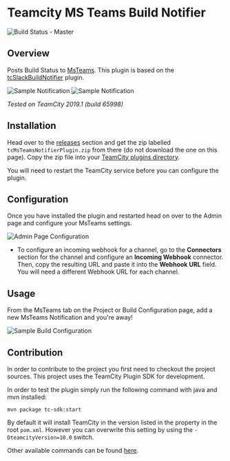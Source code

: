 Teamcity MS Teams Build Notifier
====================
![Build Status - Master](https://github.com/spyder007/teamcity-msteams-notifier/workflows/Publish%20Pipeline/badge.svg?branch=master)

## Overview

Posts Build Status to [MsTeams](http://teams.microsoft.com).  This plugin is based on the [tcSlackBuildNotifier](https://github.com/PeteGoo/tcSlackBuildNotifier) plugin.

![Sample Notification](https://raw.github.com/spyder007/teamcity-msteams-notifier/master/docs/build-status_pass.png)
![Sample Notification](https://raw.github.com/spyder007/teamcity-msteams-notifier/master/docs/build-status_fail.png)

_Tested on TeamCity 2019.1 (build 65998)_

## Installation
Head over to the [releases](https://github.com/spyder007/teamcity-msteams-notifier/releases) section and get the zip labelled `tcMsTeamsNotifierPlugin.zip` from there (do not download the one on this page). Copy the zip file into your [TeamCity plugins directory](https://confluence.jetbrains.com/display/TCD9/Installing+Additional+Plugins).

You will need to restart the TeamCity service before you can configure the plugin.

## Configuration

Once you have installed the plugin and restarted head on over to the Admin page and configure your MsTeams settings.

![Admin Page Configuration](https://raw.github.com/spyder007/teamcity-msteams-notifier/master/docs/AdminPageBig.png)

- To configure an incoming webhook for a channel, go to the **Connectors** section for the channel and configure an **Incoming Webhook** connector.  Then, copy the resulting URL and paste it into the **Webhook URL** field.  You will need a different Webhook URL for each channel.

## Usage

From the MsTeams tab on the Project or Build Configuration page, add a new MsTeams Notification and you're away!

![Sample Build Configuration](https://raw.github.com/spyder007/teamcity-msteams-notifier/master/docs/build-msteams-config.png)

## Contribution

In order to contribute to the project you first need to checkout the project sources. This project uses the TeamCity Plugin SDK for development.

In order to test the plugin simply run the following command with java and mvn installed:

    mvn package tc-sdk:start

By default it will install TeamCity in the version listed in the property in the root `pom.xml`. However you can overwrite this setting by using the `-DteamcityVersion=10.0` switch.

Other available commands can be found [here](https://github.com/JetBrains/teamcity-sdk-maven-plugin).
